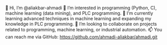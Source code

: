 👋 Hi, I’m @aliakbar-ahmadi
👀 I’m interested in programming (Python, C), machine learning (data mining), and PLC programming.
🌱 I’m currently learning advanced techniques in machine learning and expanding my knowledge in PLC programming.
💞️ I’m looking to collaborate on projects related to programming, machine learning, or industrial automation.
📫 You can reach me via GitHub: https://github.com/ahmadi-aliakbar/ahmadi.git


